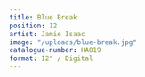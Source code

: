 ```yaml
---
title: Blue Break
position: 12
artist: Jamie Isaac
image: "/uploads/blue-break.jpg"
catalogue-number: HA019
format: 12" / Digital
---
```


